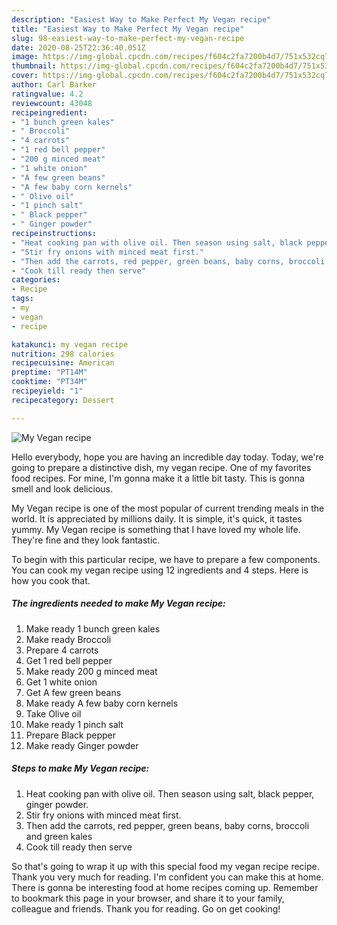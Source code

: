 ```yaml
---
description: "Easiest Way to Make Perfect My Vegan recipe"
title: "Easiest Way to Make Perfect My Vegan recipe"
slug: 98-easiest-way-to-make-perfect-my-vegan-recipe
date: 2020-08-25T22:36:40.051Z
image: https://img-global.cpcdn.com/recipes/f604c2fa7200b4d7/751x532cq70/my-vegan-recipe-recipe-main-photo.jpg
thumbnail: https://img-global.cpcdn.com/recipes/f604c2fa7200b4d7/751x532cq70/my-vegan-recipe-recipe-main-photo.jpg
cover: https://img-global.cpcdn.com/recipes/f604c2fa7200b4d7/751x532cq70/my-vegan-recipe-recipe-main-photo.jpg
author: Carl Barker
ratingvalue: 4.2
reviewcount: 43048
recipeingredient:
- "1 bunch green kales"
- " Broccoli"
- "4 carrots"
- "1 red bell pepper"
- "200 g minced meat"
- "1 white onion"
- "A few green beans"
- "A few baby corn kernels"
- " Olive oil"
- "1 pinch salt"
- " Black pepper"
- " Ginger powder"
recipeinstructions:
- "Heat cooking pan with olive oil. Then season using salt, black pepper, ginger powder."
- "Stir fry onions with minced meat first."
- "Then add the carrots, red pepper, green beans, baby corns, broccoli and green kales"
- "Cook till ready then serve"
categories:
- Recipe
tags:
- my
- vegan
- recipe

katakunci: my vegan recipe 
nutrition: 298 calories
recipecuisine: American
preptime: "PT14M"
cooktime: "PT34M"
recipeyield: "1"
recipecategory: Dessert

---
```



![My Vegan recipe](https://img-global.cpcdn.com/recipes/f604c2fa7200b4d7/751x532cq70/my-vegan-recipe-recipe-main-photo.jpg)

Hello everybody, hope you are having an incredible day today. Today, we're going to prepare a distinctive dish, my vegan recipe. One of my favorites food recipes. For mine, I'm gonna make it a little bit tasty. This is gonna smell and look delicious.

My Vegan recipe is one of the most popular of current trending meals in the world. It is appreciated by millions daily. It is simple, it's quick, it tastes yummy. My Vegan recipe is something that I have loved my whole life. They're fine and they look fantastic.




To begin with this particular recipe, we have to prepare a few components. You can cook my vegan recipe using 12 ingredients and 4 steps. Here is how you cook that.

<!--inarticleads1-->

##### The ingredients needed to make My Vegan recipe:

1. Make ready 1 bunch green kales
1. Make ready  Broccoli
1. Prepare 4 carrots
1. Get 1 red bell pepper
1. Make ready 200 g minced meat
1. Get 1 white onion
1. Get A few green beans
1. Make ready A few baby corn kernels
1. Take  Olive oil
1. Make ready 1 pinch salt
1. Prepare  Black pepper
1. Make ready  Ginger powder




<!--inarticleads2-->

##### Steps to make My Vegan recipe:

1. Heat cooking pan with olive oil. Then season using salt, black pepper, ginger powder.
1. Stir fry onions with minced meat first.
1. Then add the carrots, red pepper, green beans, baby corns, broccoli and green kales
1. Cook till ready then serve




So that's going to wrap it up with this special food my vegan recipe recipe. Thank you very much for reading. I'm confident you can make this at home. There is gonna be interesting food at home recipes coming up. Remember to bookmark this page in your browser, and share it to your family, colleague and friends. Thank you for reading. Go on get cooking!

